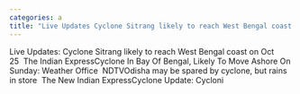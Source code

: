 ```yaml
---
categories: a
title: "Live Updates Cyclone Sitrang likely to reach West Bengal coast on Oct 25  The Indian Express"
---
```

Live Updates: Cyclone Sitrang likely to reach West Bengal coast on Oct 25&nbsp;&nbsp;The Indian ExpressCyclone In Bay Of Bengal, Likely To Move Ashore On Sunday: Weather Office&nbsp;&nbsp;NDTVOdisha may be spared by cyclone, but rains in store&nbsp;&nbsp;The New Indian ExpressCyclone Update: Cycloni